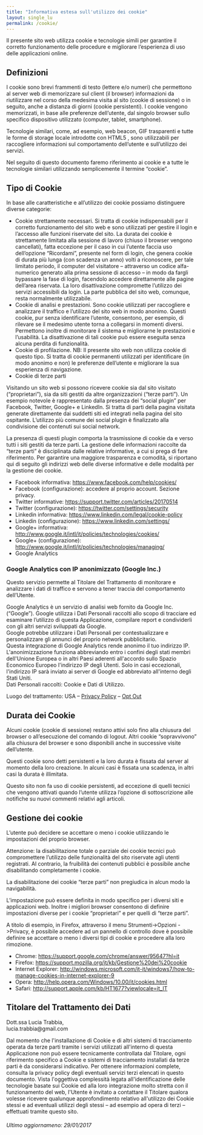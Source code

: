 ```yaml
---
title: "Informativa estesa sull'utilizzo dei cookie"
layout: single_lu
permalink: /cookie/
---
```

Il presente sito web utilizza cookie e tecnologie simili per garantire il corretto funzionamento delle procedure e migliorare l’esperienza di uso delle applicazioni online.

## Definizioni
I cookie sono brevi frammenti di testo (lettere e/o numeri) che permettono al server web di memorizzare sul client (il browser) informazioni da riutilizzare nel corso della medesima visita al sito (cookie di sessione) o in seguito, anche a distanza di giorni (cookie persistenti). I cookie vengono memorizzati, in base alle preferenze dell’utente, dal singolo browser sullo specifico dispositivo utilizzato (computer, tablet, smartphone).

Tecnologie similari, come, ad esempio, web beacon, GIF trasparenti e tutte le forme di storage locale introdotte con HTML5 , sono utilizzabili per raccogliere informazioni sul comportamento dell’utente e sull’utilizzo dei servizi.

Nel seguito di questo documento faremo riferimento ai cookie e a tutte le tecnologie similari utilizzando semplicemente il termine “cookie”.

## Tipo di Cookie
In base alle caratteristiche e all’utilizzo dei cookie possiamo distinguere diverse categorie:

+ Cookie strettamente necessari. Si tratta di cookie indispensabili per il corretto funzionamento del sito web e sono utilizzati per gestire il login e l’accesso alle funzioni riservate del sito. La durata dei cookie è strettamente limitata alla sessione di lavoro (chiuso il browser vengono cancellati), fatta eccezione per il caso in cui l’utente faccia uso dell’opzione “Ricordami”, presente nel form di login, che genera cookie di durata più lunga (con scadenza un anno) volti a riconoscere, per tale limitato periodo, il computer del visitatore – attraverso un codice alfa-numerico generato alla prima sessione di accesso – in modo da fargli bypassare la fase di login, facendolo accedere direttamente alle pagine dell’area riservata. La loro disattivazione compromette l’utilizzo dei servizi accessibili da login. La parte pubblica del sito web, comunque, resta normalmente utilizzabile.
+ Cookie di analisi e prestazioni. Sono cookie utilizzati per raccogliere e analizzare il traffico e l’utilizzo del sito web in modo anonimo. Questi cookie, pur senza identificare l’utente, consentono, per esempio, di rilevare se il medesimo utente torna a collegarsi in momenti diversi. Permettono inoltre di monitorare il sistema e migliorarne le prestazioni e l’usabilità. La disattivazione di tali cookie può essere eseguita senza alcuna perdita di funzionalità.
+ Cookie di profilazione. NB: Il presente sito web non utilizza cookie di questo tipo. Si tratta di cookie permanenti utilizzati per identificare (in modo anonimo e non) le preferenze dell’utente e migliorare la sua esperienza di navigazione.
+ Cookie di terze parti

Visitando un sito web si possono ricevere cookie sia dal sito visitato (“proprietari”), sia da siti gestiti da altre organizzazioni (“terze parti”). Un esempio notevole è rappresentato dalla presenza dei “social plugin” per Facebook, Twitter, Google+ e LinkedIn. Si tratta di parti della pagina visitata generate direttamente dai suddetti siti ed integrati nella pagina del sito ospitante. L’utilizzo più comune dei social plugin è finalizzato alla condivisione dei contenuti sui social network.

La presenza di questi plugin comporta la trasmissione di cookie da e verso tutti i siti gestiti da terze parti. La gestione delle informazioni raccolte da “terze parti” è  disciplinata dalle relative informative, a cui si prega di fare riferimento. Per garantire una maggiore trasparenza e comodità, si riportano qui di seguito  gli indirizzi web delle diverse informative e delle modalità per la gestione dei cookie.

+ Facebook informativa: https://www.facebook.com/help/cookies/
+ Facebook (configurazione): accedere al proprio account. Sezione privacy.
+ Twitter informative: https://support.twitter.com/articles/20170514
+ Twitter (configurazione): https://twitter.com/settings/security
+ Linkedin informativa: https://www.linkedin.com/legal/cookie-policy
+ Linkedin (configurazione): https://www.linkedin.com/settings/
+ Google+ informativa: http://www.google.it/intl/it/policies/technologies/cookies/
+ Google+ (configurazione): http://www.google.it/intl/it/policies/technologies/managing/
+ Google Analytics


### Google Analytics con IP anonimizzato (Google Inc.)
Questo servizio permette al Titolare del Trattamento di monitorare e analizzare i dati di traffico e servono a tener traccia del comportamento dell’Utente.

Google Analytics è un servizio di analisi web fornito da Google Inc. (“Google”). Google utilizza i Dati Personali raccolti allo scopo di tracciare ed esaminare l’utilizzo di questa Applicazione, compilare report e condividerli con gli altri servizi sviluppati da Google.<br>
Google potrebbe utilizzare i Dati Personali per contestualizzare e personalizzare gli annunci del proprio network pubblicitario.<br>
Questa integrazione di Google Analytics rende anonimo il tuo indirizzo IP. L'anonimizzazione funziona abbreviando entro i confini degli stati membri dell'Unione Europea o in altri Paesi aderenti all'accordo sullo Spazio Economico Europeo l'indirizzo IP degli Utenti. Solo in casi eccezionali, l'indirizzo IP sarà inviato ai server di Google ed abbreviato all'interno degli Stati Uniti.<br>
Dati Personali raccolti: Cookie e Dati di Utilizzo.<br>

Luogo del trattamento: USA – [Privacy Policy](https://www.google.com/intl/it/policies/privacy/) – [Opt Out](https://tools.google.com/dlpage/gaoptout?hl=it)


## Durata dei Cookie
Alcuni cookie (cookie di sessione) restano attivi solo fino alla chiusura del browser o all’esecuzione del comando di logout. Altri cookie “sopravvivono” alla chiusura del browser e sono disponibili anche in successive visite dell’utente.

Questi cookie sono detti persistenti e la loro durata è fissata dal server al momento della loro creazione. In alcuni casi è fissata una scadenza, in altri casi la durata è illimitata.

Questo sito non fa uso di cookie persistenti, ad eccezione di quelli tecnici che vengono attivati quando l’utente utilizza l’opzione di sottoscrizione alle notifiche su nuovi commenti relativi agli articoli.

## Gestione dei cookie
L’utente può decidere se accettare o meno i cookie utilizzando le impostazioni del proprio browser.

Attenzione: la disabilitazione totale o parziale dei cookie tecnici può compromettere l’utilizzo delle funzionalità del sito riservate agli utenti registrati. Al contrario, la fruibilità dei contenuti pubblici è possibile anche disabilitando completamente i cookie.

La disabilitazione dei cookie “terze parti” non pregiudica in alcun modo la navigabilità.

L’impostazione può essere definita in modo specifico per i diversi siti e applicazioni web. Inoltre i migliori browser consentono di definire impostazioni diverse per i cookie “proprietari” e per quelli di “terze parti”.

A titolo di esempio, in Firefox, attraverso il menu Strumenti->Opzioni ->Privacy, è possibile accedere ad un pannello di controllo dove è possibile definire se accettare o meno i diversi tipi di cookie e procedere alla loro rimozione.

+ Chrome: https://support.google.com/chrome/answer/95647?hl=it
+ Firefox: https://support.mozilla.org/it/kb/Gestione%20dei%20cookie
+ Internet Explorer: http://windows.microsoft.com/it-it/windows7/how-to-manage-cookies-in-internet-explorer-9
+ Opera: http://help.opera.com/Windows/10.00/it/cookies.html
+ Safari: http://support.apple.com/kb/HT1677?viewlocale=it_IT

## Titolare del Trattamento dei Dati
Dott.ssa Lucia Trabbia,<br>
&#108;&#117;&#099;&#105;&#097;&#046;&#116;&#114;&#097;&#098;&#098;&#105;&#097;&#064;&#103;&#109;&#097;&#105;&#108;&#046;&#099;&#111;&#109;

Dal momento che l'installazione di Cookie e di altri sistemi di tracciamento operata da terze parti tramite i servizi utilizzati all'interno di questa Applicazione non può essere tecnicamente controllata dal Titolare, ogni riferimento specifico a Cookie e sistemi di tracciamento installati da terze parti è da considerarsi indicativo. Per ottenere informazioni complete, consulta la privacy policy degli eventuali servizi terzi elencati in questo documento.
Vista l'oggettiva complessità legata all'identificazione delle tecnologie basate sui Cookie ed alla loro integrazione molto stretta con il funzionamento del web, l'Utente è invitato a contattare il Titolare qualora volesse ricevere qualunque approfondimento relativo all'utilizzo dei Cookie stessi e ad eventuali utilizzi degli stessi – ad esempio ad opera di terzi – effettuati tramite questo sito.

###### Ultimo aggiornameno: 29/01/2017
